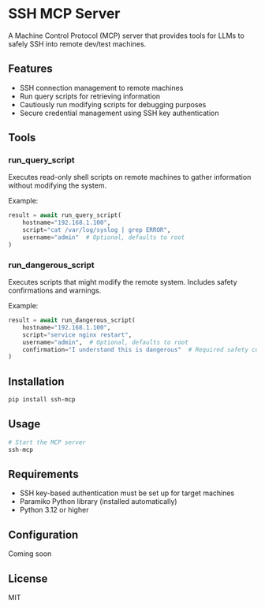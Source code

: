 # SSH MCP Server

A Machine Control Protocol (MCP) server that provides tools for LLMs to safely SSH into remote dev/test machines. 

## Features

- SSH connection management to remote machines
- Run query scripts for retrieving information
- Cautiously run modifying scripts for debugging purposes
- Secure credential management using SSH key authentication

## Tools

### run_query_script
Executes read-only shell scripts on remote machines to gather information without modifying the system.

Example:
```python
result = await run_query_script(
    hostname="192.168.1.100",
    script="cat /var/log/syslog | grep ERROR",
    username="admin"  # Optional, defaults to root
)
```

### run_dangerous_script
Executes scripts that might modify the remote system. Includes safety confirmations and warnings.

Example:
```python
result = await run_dangerous_script(
    hostname="192.168.1.100",
    script="service nginx restart",
    username="admin",  # Optional, defaults to root
    confirmation="I understand this is dangerous"  # Required safety confirmation
)
```

## Installation

```bash
pip install ssh-mcp
```

## Usage

```bash
# Start the MCP server
ssh-mcp
```

## Requirements

- SSH key-based authentication must be set up for target machines
- Paramiko Python library (installed automatically)
- Python 3.12 or higher

## Configuration

Coming soon

## License

MIT 